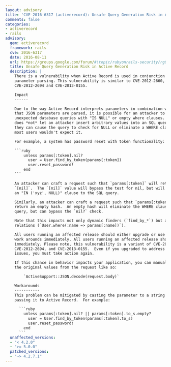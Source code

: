 ```yaml
---
layout: advisory
title: 'CVE-2016-6317 (activerecord): Unsafe Query Generation Risk in Active Record'
comments: false
categories:
- activerecord
- rails
advisory:
  gem: activerecord
  framework: rails
  cve: 2016-6317
  date: 2016-08-11
  url: https://groups.google.com/forum/#!topic/rubyonrails-security/rgO20zYW33s
  title: Unsafe Query Generation Risk in Active Record
  description: |
    There is a vulnerability when Active Record is used in conjunction with JSON
    parameter parsing. This vulnerability is similar to CVE-2012-2660,
    CVE-2012-2694 and CVE-2013-0155.

    Impact
    ------

    Due to the way Active Record interprets parameters in combination with the way
    that JSON parameters are parsed, it is possible for an attacker to issue
    unexpected database queries with "IS NULL" or empty where clauses.  This issue
    does *not* let an attacker insert arbitrary values into an SQL query, however
    they can cause the query to check for NULL or eliminate a WHERE clause when
    most users wouldn't expect it.

    For example, a system has password reset with token functionality:

    ```ruby
        unless params[:token].nil?
          user = User.find_by_token(params[:token])
          user.reset_password!
        end
    ```

    An attacker can craft a request such that `params[:token]` will return
    `[nil]`.  The `[nil]` value will bypass the test for nil, but will still add
    an "IN ('xyz', NULL)" clause to the SQL query.

    Similarly, an attacker can craft a request such that `params[:token]` will
    return an empty hash.  An empty hash will eliminate the WHERE clause of the
    query, but can bypass the `nil?` check.

    Note that this impacts not only dynamic finders (`find_by_*`) but also
    relations (`User.where(:name => params[:name])`).

    All users running an affected release should either upgrade or use one of the
    work arounds immediately. All users running an affected release should upgrade
    immediately. Please note, this vulnerability is a variant of CVE-2012-2660,
    CVE-2012-2694, and CVE-2013-0155.  Even if you upgraded to address those
    issues, you must take action again.

    If this chance in behavior impacts your application, you can manually decode
    the original values from the request like so:

        `ActiveSupport::JSON.decode(request.body)`

    Workarounds
    -----------
    This problem can be mitigated by casting the parameter to a string before
    passing it to Active Record.  For example:

      ```ruby
        unless params[:token].nil? || params[:token].to_s.empty?
          user = User.find_by_token(params[:token].to_s)
          user.reset_password!
        end
      ```
  unaffected_versions:
  - "< 4.2.0"
  - ">= 5.0.0"
  patched_versions:
  - "~> 4.2.7.1"
---
```

